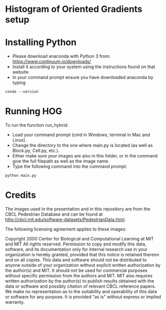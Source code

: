 # Histogram of Oriented Gradients setup


Installing Python
=========
* Please download anaconda with Python 3 from: https://www.continuum.io/downloads/
* Install it according to your system using the instructions found on that website
* In your command prompt ensure you have downloaded anaconda by typing
```
conda --version

```

Running HOG
===========

To run the function run_hybrid:
* Load your command prompt (cmd in Windows, terminal in Mac and Linux).
* Change the directory to the one where main.py is located (as well as Block.py, Cell.py, etc.).
* Either make sure your images are also in this folder, or in the command
  give the full filepath as well as the image name.
* Type the following command into the command prompt:
```
python main.py
```

Credits
=======
The images used in the presentation and in this repository are from the CBCL
Pedestrian Database and can be found at http://cbcl.mit.edu/software-datasets/PedestrianData.html.

The following licensing agreement applies to these images:

Copyright 2000
Center for Biological and Computational Learning at MIT and MIT
All rights reserved.
Permission to copy and modify this data, software, and its documentation only for internal research use in your organization is hereby granted, provided that this notice is retained thereon and on all copies. This data and software should not be distributed to anyone outside of your organization without explicit written authorization by the author(s) and MIT. It should not be used for commercial purposes without specific permission from the authors and MIT. MIT also requires written authorization by the author(s) to publish results obtained with the data or software and possibly citation of relevant CBCL reference papers.
We make no representation as to the suitability and operability of this data or software for any purpose. It is provided "as is" without express or implied warranty.